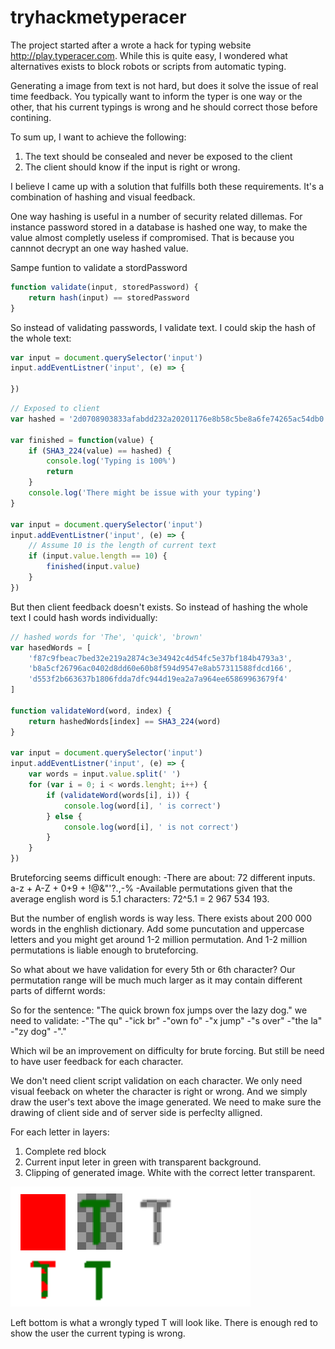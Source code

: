 # tryhackmetyperacer
The project started after a wrote a hack for typing website http://play.typeracer.com.
While this is quite easy, I wondered what alternatives exists to block robots or scripts from automatic typing.

Generating a image from text is not hard, but does it solve the issue of real time feedback. You typically want to inform the typer is one way or the other, that his 
current typings is wrong and he should correct those before contining. 

To sum up, I want to achieve the following:
1. The text should be consealed and never be exposed to the client
2. The client should know if the input is right or wrong.

I believe I came up with a solution that fulfills both these requirements. It's a combination of hashing and visual feedback.

One way hashing is useful in a number of security related dillemas. For instance password stored in a database is hashed one way, to make the value almost completly useless if compromised. That is because you cannnot decrypt an one way hashed value.

Sampe funtion to validate a stordPassword
```js
function validate(input, storedPassword) {
    return hash(input) == storedPassword
}
```

So instead of validating passwords, I validate text. I could skip the hash of the whole text:

```js
var input = document.querySelector('input')
input.addEventListner('input', (e) => {
    
})
```

```js
// Exposed to client
var hashed = '2d0708903833afabdd232a20201176e8b58c5be8a6fe74265ac54db0';

var finished = function(value) {
    if (SHA3_224(value) == hashed) {
        console.log('Typing is 100%')
        return
    }
    console.log('There might be issue with your typing')
}

var input = document.querySelector('input')
input.addEventListner('input', (e) => {
    // Assume 10 is the length of current text
    if (input.value.length == 10) {
        finished(input.value)
    }    
})

```

But then client feedback doesn't exists. So instead of hashing the whole text I could hash words individually:
```js
// hashed words for 'The', 'quick', 'brown'
var hasedWords = [
    'f87c9fbeac7bed32e219a2874c3e34942c4d54fc5e37bf184b4793a3',
    'b8a5cf26796ac0402d8dd60e60b8f594d9547e8ab57311588fdcd166',
    'd553f2b663637b1806fdda7dfc944d19ea2a7a964ee65869963679f4'
]

function validateWord(word, index) {
    return hashedWords[index] == SHA3_224(word)
}

var input = document.querySelector('input')
input.addEventListner('input', (e) => {
    var words = input.value.split(' ')
    for (var i = 0; i < words.lenght; i++) {
        if (validateWord(words[i], i)) {
            console.log(word[i], ' is correct')
        } else {
            console.log(word[i], ' is not correct')
        }
    }
})
```

Bruteforcing seems difficult enough:
    -There are about: 72 different inputs. a-z + A-Z + 0+9 + !@&"'?.,-%
    -Available permutations given that the average english word is 5.1 characters:
    72^5.1 = 2 967 534 193.
    
But the number of english words is way less. There exists about 200 000 words in the enghlish dictionary. Add some puncutation and uppercase letters and you might get around 1-2 million permutation. And 1-2 million permutations is liable enough to bruteforcing.

So what about we have validation for every 5th or 6th character? Our permutation range will be much much larger as it may contain different parts of differnt words:

So for the sentence: "The quick brown fox jumps over the lazy dog." we need to validate:
-"The qu"
-"ick br"
-"own fo"
-"x jump"
-"s over"
-"the la"
-"zy dog"
-"."

Which wil be an improvement on difficulty for brute forcing. But still be need to have user feedback for each character. 

We don't need client script validation on each character. We only need visual feeback on wheter the character is right or wrong. And we simply draw the user's text above the image generated. We need to make sure the drawing of client side and of server side is perfeclty alligned. 

For each letter in layers:
1) Complete red block
2) Current input leter in green with transparent background.
3) Clipping of generated image. White with the correct letter transparent.

![layers](/docs/layers.png)
 
Left bottom is what a wrongly typed T will look like. There is enough red to show the user the current typing is wrong.




